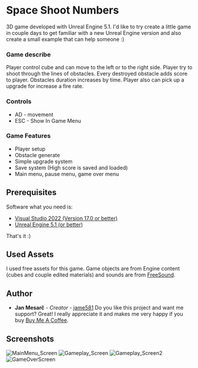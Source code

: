 # Space Shoot Numbers

3D game developed with Unreal Engine 5.1. I'd like to try create a little game in couple days to get familiar with a new Unreal Engine version and also create a small example that can help someone :)

### Game describe

Player control cube and can move to the left or to the right side. Player try to shoot through the lines of obstacles. Every destroyed obstacle adds score to player. Obstacles duration increases by time. Player also can pick up a upgrade for increase a fire rate.

### Controls

* AD - movement
* ESC - Show In Game Menu

### Game Features

- Player setup
- Obstacle generate
- Simple upgrade system 
- Save system (High score is saved and loaded)
- Main menu, pause menu, game over menu

## Prerequisites

Software what you need is:

* [Visual Studio 2022 (Version 17.0 or better)](https://visualstudio.microsoft.com/)
* [Unreal Engine 5.1 (or better)](https://www.unrealengine.com/)

That's it :)

## Used Assets

I used free assets for this game. Game objects are from Engine content (cubes and couple edited materials) and sounds are from [FreeSound](https://freesound.org/).

## Author

* **Jan Mesarč** - *Creator* - [jame581](https://jame581.azurewebsites.net/)
Do you like this project and want me support? Great! I really appreciate it and makes me very happy if you buy [Buy Me A Coffee](https://www.buymeacoffee.com/jame581).

## Screenshots

![MainMenu_Screen](https://user-images.githubusercontent.com/21112138/208252888-b835994c-8c39-4c95-8a4f-4508db3c854b.png)
![Gameplay_Screen](https://user-images.githubusercontent.com/21112138/208252889-93786880-269f-4622-8459-8e72b28eff48.png)
![Gameplay_Screen2](https://user-images.githubusercontent.com/21112138/208252902-1fc3ef1a-b63d-445c-83ec-9af7a3e79800.png)
![GameOverScreen](https://user-images.githubusercontent.com/21112138/208252908-f5a52f59-78b4-4055-b2a5-28106c128f76.png)

